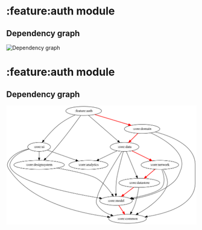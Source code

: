 # :feature:auth module
## Dependency graph
![Dependency graph](../../docs/images/graphs/dep_graph_feature_auth.svg)
# :feature:auth module
## Dependency graph
![Dependency graph](../../docs/images/graphs-kmp/dep_graph_feature_auth.svg)
